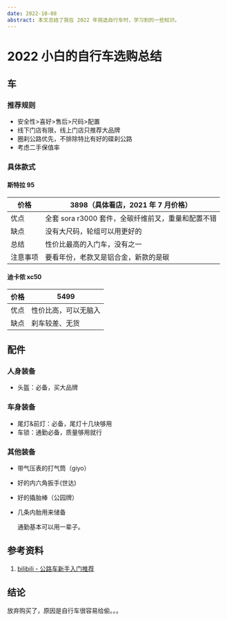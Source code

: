 ```yaml
---
date: 2022-10-08
abstract: 本文总结了我在 2022 年挑选自行车时，学习到的一些知识。
---
```


# 2022 小白的自行车选购总结

## 车

### 推荐规则

- 安全性>喜好>售后>尺码>配置
- 线下门店有限，线上门店只推荐大品牌
- 圈刹公路优先，不排除特比有好的碟刹公路
- 考虑二手保值率

### 具体款式

#### 斯特拉 95

| 价格     | 3898（具体看店，2021 年 7 月价格）                 |
| -------- | -------------------------------------------------- |
| 优点     | 全套 sora r3000 套件，全碳纤维前叉，重量和配置不错 |
| 缺点     | 没有大尺码，轮组可以用更好的                       |
| 总结     | 性价比最高的入门车，没有之一                       |
| 注意事项 | 要看年份，老款叉是铝合金，新款的是碳               |

#### 迪卡侬 xc50

| 价格 | 5499                 |
| ---- | -------------------- |
| 优点 | 性价比高，可以无脑入 |
| 缺点 | 刹车较差、无货       |

## 配件

### 人身装备

- 头盔：必备，买大品牌

### 车身装备

- 尾灯&前灯：必备，尾灯十几块够用
- 车锁：通勤必备，质量够用就行

### 其他装备

- 带气压表的打气筒（giyo）

- 好的内六角扳手(世达)

- 好的撬胎棒（公园牌）

- 几条内胎用来储备

  通勤基本可以用一辈子。

## 参考资料

1. [bilibili - 公路车新手入门推荐](https://www.bilibili.com/video/BV1Ly4y1T7EZ/)

## 结论

放弃购买了，原因是自行车很容易给偷。。。
